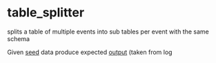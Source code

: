 # table_splitter
splits a table of multiple events into sub tables per event with the same schema

Given [seed](https://github.com/eladgazit/table_splitter/blob/master/src/main/resources/seed) data produce expected [output](https://github.com/eladgazit/table_splitter/blob/master/src/main/resources/expected) (taken from log
